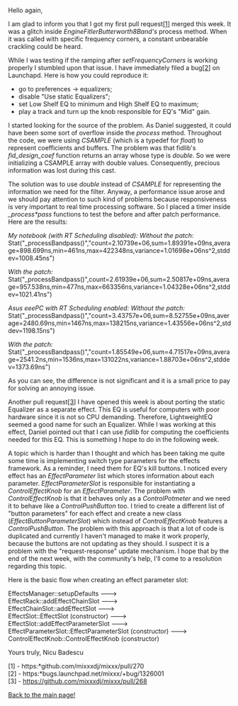 Hello again,

I am glad to inform you that I got my first pull
request[\[1](https://github.com/mixxxdj/mixxx/pull/270)\] merged this
week. It was a glitch inside *EngineFitlerButterworth8Band's* process
method. When it was called with specific frequency corners, a constant
unbearable crackling could be heard.

While I was testing if the ramping after *setFrequencyCorners* is
working properly I stumbled upon that issue. I have immediately filed a
bug[\[2](https://bugs.launchpad.net/mixxx/+bug/1326001)\] on Launchapd.
Here is how you could reproduce it:

  - go to preferences -\> equalizers;
  - disable "Use static Equalizers";
  - set Low Shelf EQ to minimum and High Shelf EQ to maximum;
  - play a track and turn up the knob responsible for EQ's "Mid" gain.

I started looking for the source of the problem. As Daniel suggested, it
could have been some sort of overflow inside the *process* method.
Throughout the code, we were using *CSAMPLE* (which is a typedef for
*float*) to represent coefficients and buffers. The problem was that
fidlib's *fid\_design\_coef* function returns an array whose type is
*double*. So we were initializing a CSAMPLE array with double values.
Consequently, precious information was lost during this cast.

The solution was to use *double* instead of *CSAMPLE* for representing
the information we need for the filter. Anyway, a performance issue
arose and we should pay attention to such kind of problems because
responsiveness is very important to real time processing software. So I
placed a timer inside *\_process\*pass* functions to test the before and
after patch performance. Here are the results:

*My notebook (with RT Scheduling disabled):* *Without the patch:*
Stat("\_processBandpass()","count=2.10739e+06,sum=1.89391e+09ns,average=898.699ns,min=461ns,max=422348ns,variance=1.01698e+06ns^2,stddev=1008.45ns")

*With the patch:*
Stat("\_processBandpass()",count=2.61939e+06,sum=2.50817e+09ns,average=957.538ns,min=477ns,max=663356ns,variance=1.04328e+06ns^2,stddev=1021.41ns")

*Asus eeePC with RT Scheduling enabled:* *Without the patch:*
Stat("\_processBandpass()","count=3.43757e+06,sum=8.52755e+09ns,average=2480.69ns,min=1467ns,max=138215ns,variance=1.43556e+06ns^2,stddev=1198.15ns")

*With the patch:*
Stat("\_processBandpass()","count=1.85549e+06,sum=4.71517e+09ns,average=2541.2ns,min=1536ns,max=131022ns,variance=1.88703e+06ns^2,stddev=1373.69ns")

As you can see, the difference is not significant and it is a small
price to pay for solving an annoying issue.

Another pull request[\[3](https://github.com/mixxxdj/mixxx/pull/268)\] I
have opened this week is about porting the static Equalizer as a
separate effect. This EQ is useful for computers with poor hardware
since it is not so CPU demanding. Therefore, LightweightEQ seemed a good
name for such an Equalizer. While I was working at this effect, Daniel
pointed out that I can use *fidlib* for computing the coefficients
needed for this EQ. This is something I hope to do in the following
week.

A topic which is harder than I thought and which has been taking me
quite some time is implementing switch type parameters for the effects
framework. As a reminder, I need them for EQ's kill buttons. I noticed
every effect has an *EffectParameter* list which stores information
about each parameter. *EffectParameterSlot* is responsible for
instantiating a *ControlEffectKnob* for an *EffectParameter*. The
problem with *ControlEffectKnob* is that it behaves only as a
*ControlPotmeter* and we need it to behave like a *ControlPushButton*
too. I tried to create a different list of "button parameters" for each
effect and create a new class (*EffectButtonParameterSlot*) which
instead of *ControlEffectKnob* features a *ControlPushButton*. The
problem with this approach is that a lot of code is duplicated and
currently I haven't managed to make it work properly, because the
buttons are not updating as they should. I suspect it is a problem with
the "request-response" update mechanism. I hope that by the end of the
next week, with the community's help, I'll come to a resolution
regarding this topic.

Here is the basic flow when creating an effect parameter slot:

EffectsManager::setupDefaults ---\>  
EffectRack::addEffectChainSlot ---\>  
EffectChainSlot::addEffectSlot ---\>  
EffectSlot::EffectSlot (constructor) ---\>  
EffectSlot::addEffectParameterSlot ---\>  
EffectParameterSlot::EffectParameterSlot (constructor) ---\>  
ControlEffectKnob::ControlEffectKnob (constructor)

Yours truly, Nicu Badescu

\[1\] - https:*github.com/mixxxdj/mixxx/pull/270  
\[2\] - https:*bugs.launchpad.net/mixxx/+bug/1326001  
\[3\] - https://github.com/mixxxdj/mixxx/pull/268  

[Back to the main page\!](extending_the_effects_engine)
